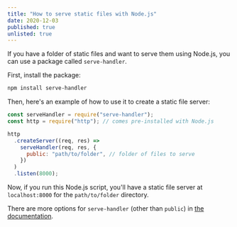 ```yaml
---
title: "How to serve static files with Node.js"
date: 2020-12-03
published: true
unlisted: true
---
```


If you have a folder of static files and want to serve them using Node.js, you can use a package called `serve-handler`.

First, install the package:

```bash
npm install serve-handler
```

Then, here's an example of how to use it to create a static file server:

```javascript
const serveHandler = require("serve-handler");
const http = require("http"); // comes pre-installed with Node.js

http
  .createServer((req, res) =>
    serveHandler(req, res, {
      public: "path/to/folder", // folder of files to serve
    })
  )
  .listen(8000);
```

Now, if you run this Node.js script, you'll have a static file server at `localhost:8000` for the `path/to/folder` directory.

There are more options for `serve-handler` (other than `public`) in [the documentation](http://npm.im/serve-handler).
